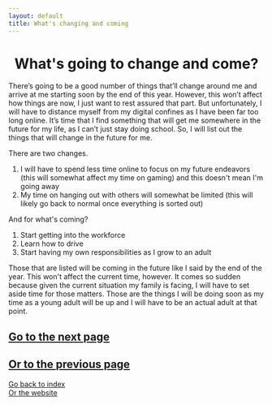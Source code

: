 ```yaml
---
layout: default
title: What's changing and coming
---
```

# <center> What's going to change and come? </center>  

There’s going to be a good number of things that’ll change around me and arrive at me starting soon by the end of this year. However, this won’t affect how things are now, I just want to rest assured that part. But unfortunately, I will have to distance myself from my digital confines as I have been far too long online. It’s time that I find something that will get me somewhere in the future for my life, as I can’t just stay doing school. So, I will list out the things that will change in the future for me.  

There are two changes.  
1. I will have to spend less time online to focus on my future endeavors (this will somewhat affect my time on gaming) and this doesn't mean I'm going away  
2. My time on hanging out with others will somewhat be limited (this will likely go back to normal once everything is sorted out)  

And for what's coming?  
1. Start getting into the workforce
2. Learn how to drive
3. Start having my own responsibilities as I grow to an adult

Those that are listed will be coming in the future like I said by the end of the year. This won't affect the current time, however. It comes so sudden because given the current situation my family is facing, I will have to set aside time for those matters. Those are the things I will be doing soon as my time as a young adult will be up and I will have to be an actual adult at that point.  

## [Go to the next page](https://17hoodies.github.io/fonzi/blog/fonzi_update_1/closing.html)  
## [Or to the previous page](https://17hoodies.github.io/fonzi/blog/fonzi_update_1/myself.html)  

[Go back to index](https://17hoodies.github.io/fonzi/blog/blog-index.html)  
[Or the website](https://17hoodies.github.io/fonzi/index.html)  
